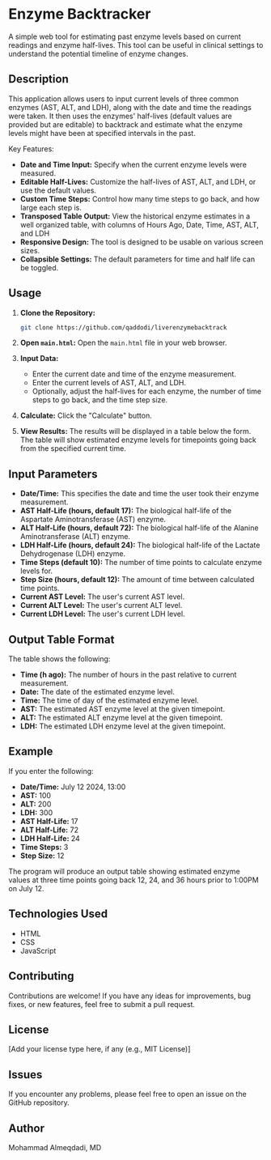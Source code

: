# Enzyme Backtracker

A simple web tool for estimating past enzyme levels based on current readings and enzyme half-lives. This tool can be useful in clinical settings to understand the potential timeline of enzyme changes.

## Description

This application allows users to input current levels of three common enzymes (AST, ALT, and LDH), along with the date and time the readings were taken. It then uses the enzymes' half-lives (default values are provided but are editable) to backtrack and estimate what the enzyme levels might have been at specified intervals in the past.

Key Features:
*   **Date and Time Input:**  Specify when the current enzyme levels were measured.
*   **Editable Half-Lives:**  Customize the half-lives of AST, ALT, and LDH, or use the default values.
*   **Custom Time Steps:** Control how many time steps to go back, and how large each step is.
*   **Transposed Table Output:**  View the historical enzyme estimates in a well organized table, with columns of Hours Ago, Date, Time, AST, ALT, and LDH
*   **Responsive Design:**  The tool is designed to be usable on various screen sizes.
*   **Collapsible Settings:** The default parameters for time and half life can be toggled.

## Usage

1.  **Clone the Repository:**
    ```bash
    git clone https://github.com/qaddodi/liverenzymebacktrack
    ```

2.  **Open `main.html`:** Open the `main.html` file in your web browser.

3.  **Input Data:**
    *   Enter the current date and time of the enzyme measurement.
    *   Enter the current levels of AST, ALT, and LDH.
    *   Optionally, adjust the half-lives for each enzyme, the number of time steps to go back, and the time step size.

4.  **Calculate:** Click the "Calculate" button.

5.  **View Results:** The results will be displayed in a table below the form. The table will show estimated enzyme levels for timepoints going back from the specified current time.

## Input Parameters
* **Date/Time:** This specifies the date and time the user took their enzyme measurement.
* **AST Half-Life (hours, default 17):** The biological half-life of the Aspartate Aminotransferase (AST) enzyme.
* **ALT Half-Life (hours, default 72):** The biological half-life of the Alanine Aminotransferase (ALT) enzyme.
* **LDH Half-Life (hours, default 24):** The biological half-life of the Lactate Dehydrogenase (LDH) enzyme.
* **Time Steps (default 10):** The number of time points to calculate enzyme levels for.
* **Step Size (hours, default 12):** The amount of time between calculated time points.
* **Current AST Level:** The user's current AST level.
* **Current ALT Level:** The user's current ALT level.
* **Current LDH Level:** The user's current LDH level.

## Output Table Format
The table shows the following:
* **Time (h ago):** The number of hours in the past relative to current measurement.
* **Date:** The date of the estimated enzyme level.
* **Time:** The time of day of the estimated enzyme level.
* **AST:** The estimated AST enzyme level at the given timepoint.
* **ALT:** The estimated ALT enzyme level at the given timepoint.
* **LDH:** The estimated LDH enzyme level at the given timepoint.

## Example

If you enter the following:
* **Date/Time:** July 12 2024, 13:00
* **AST:** 100
* **ALT:** 200
* **LDH:** 300
* **AST Half-Life:** 17
* **ALT Half-Life:** 72
* **LDH Half-Life:** 24
* **Time Steps:** 3
* **Step Size:** 12

The program will produce an output table showing estimated enzyme values at three time points going back 12, 24, and 36 hours prior to 1:00PM on July 12.

## Technologies Used

*   HTML
*   CSS
*   JavaScript

## Contributing

Contributions are welcome! If you have any ideas for improvements, bug fixes, or new features, feel free to submit a pull request.

## License

[Add your license type here, if any (e.g., MIT License)]

## Issues

If you encounter any problems, please feel free to open an issue on the GitHub repository.

## Author
Mohammad Almeqdadi, MD
